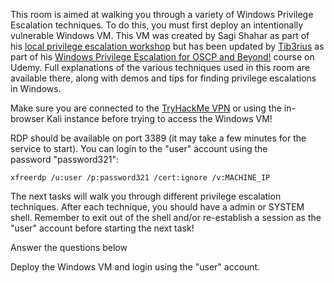 This room is aimed at walking you through a variety of Windows Privilege Escalation techniques. To do this, you must first deploy an intentionally vulnerable Windows VM. This VM was created by Sagi Shahar as part of his [local privilege escalation workshop](https://github.com/sagishahar/lpeworkshop) but has been updated by [Tib3rius](https://twitter.com/TibSec) as part of his [Windows Privilege Escalation for OSCP and Beyond!](https://www.udemy.com/course/windows-privilege-escalation/?referralCode=9A533B41ECB74227E574) course on Udemy. Full explanations of the various techniques used in this room are available there, along with demos and tips for finding privilege escalations in Windows.

Make sure you are connected to the [TryHackMe VPN](https://tryhackme.com/access) or using the in-browser Kali instance before trying to access the Windows VM!

RDP should be available on port 3389 (it may take a few minutes for the service to start). You can login to the "user" account using the password "password321":

`xfreerdp /u:user /p:password321 /cert:ignore /v:MACHINE_IP`  

The next tasks will walk you through different privilege escalation techniques. After each technique, you should have a admin or SYSTEM shell. Remember to exit out of the shell and/or re-establish a session as the "user" account before starting the next task!

Answer the questions below

Deploy the Windows VM and login using the "user" account.
